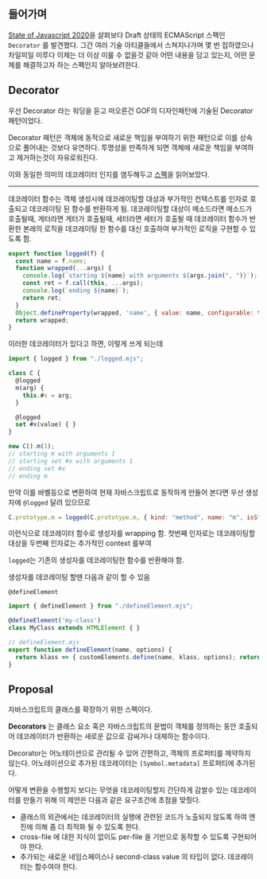 ## 들어가며
[State of Javascript 2020](https://2020.stateofjs.com/en-US/)을 살펴보다 Draft 상태의 ECMAScript 스펙인 `Decorator` 를 발견했다. 그간 여러 기술 아티클들에서 스쳐지나가며 몇 번 접하였으나 차일피일 미루다 이제는 더 이상 미룰 수 없을것 같아 어떤 내용을 담고 있는지, 어떤 문제를 해결하고자 하는 스펙인지 알아보려한다.

## Decorator
우선 Decorator 라는 워딩을 듣고 떠오른건 GOF의 디자인패턴에 기술된 Decorator 패턴이었다.

Decorator 패턴은 객체에 동적으로 새로운 책임을 부여하기 위한 패턴으로 이를 상속으로 풀어내는 것보다 유연하다.
투명성을 만족하게 되면 객체에 새로운 책임을 부여하고 제거하는것이 자유로워진다.

이와 동일한 의미의 데코레이터 인지를 염두해두고 [스펙](https://github.com/tc39/proposal-decorators)을 읽어보았다.

---

데코레이터 함수는 객체 생성시에 데코레이팅할 대상과 부가적인 컨텍스트를 인자로 호출되고 데코레이팅 된 함수를 반환하게 됨.
데코레이팅할 대상이 메소드라면 메소드가 호출될때, 게터라면 게터가 호출될때, 세터라면 세터가 호출될 때 데코레이터 함수가 반환한 본래의 로직을 데코레이팅 한 함수를 대신 호출하여 부가적인 로직을 구현할 수 있도록 함.

```javascript
export function logged(f) {
  const name = f.name;
  function wrapped(...args) {
    console.log(`starting ${name} with arguments ${args.join(", ")}`);
    const ret = f.call(this, ...args);
    console.log(`ending ${name}`);
    return ret;
  }
  Object.defineProperty(wrapped, 'name', { value: name, configurable: true })
  return wrapped;
}
```

이러한 데코레이터가 있다고 하면, 이렇게 쓰게 되는데

```javascript
import { logged } from "./logged.mjs";

class C {
  @logged
  m(arg) {
    this.#x = arg;
  }

  @logged
  set #x(value) { }
}

new C().m(1);
// starting m with arguments 1
// starting set #x with arguments 1
// ending set #x
// ending m
```

만약 이를 바벨등으로 변환하여 현재 자바스크립트로 동작하게 만들어 본다면 우선 생성자에 `@logged` 달려 있으므로

```javascript
C.prototype.m = logged(C.prototype.m, { kind: "method", name: "m", isStatic: false });
```

이런식으로 데코레이터 함수로 생성자를 wrapping 함.
첫번째 인자로는 데코레이팅할 대상을 두번째 인자로는 추가적인 context 를부여

`logged`는 기존의 생성자를 데코레이팅한 함수를 반환해야 함.

생성자를 데코레이팅 할땐 다음과 같이 할 수 있음

`@defineElement`

```javascript
import { defineElement } from "./defineElement.mjs";

@defineElement('my-class')
class MyClass extends HTMLElement { }
```

```Javascript
// defineElement.mjs
export function defineElement(name, options) {
  return klass => { customElements.define(name, klass, options); return klass; }
}
```

## Proposal

자바스크립트의 클래스를 확장하기 위한 스펙이다.

**Decorators** 는 클래스 요소 혹은 자바스크립트의 문법이 객체를 정의하는 동안 호출되어 데코레이터가 반환하는 새로운 값으로 감싸거나 대체하는 함수이다.

Decorator는 어노테이션으로 관리될 수 있어 간편하고, 객체의 프로퍼티를 제약하지 않는다. 어노테이션으로 추가된 데코레이터는 `[Symbol.metadata]` 프로퍼티에 추가된다.

어떻게 변환을 수행할지 보다는 무엇을 데코레이팅할지 간단하게 감쌀수 있는 데코레이터를 만들기 위해 이 제안은 다음과 같은 요구조건에 초점을 맞췄다.

- 클래스의 외관에서는 데코레이터의 실행에 관련된 코드가 노출되지 않도록 하여 엔진에 의해 좀 더 최적화 될 수 있도록 한다.
- cross-file 에 대한 지식이 없이도 per-file 을 기반으로 동작할 수 있도록 구현되어야 한다.
- 추가되는 새로운 네임스페이스나 second-class value 의 타입이 없다. 데코레이터는 함수여야 한다.
